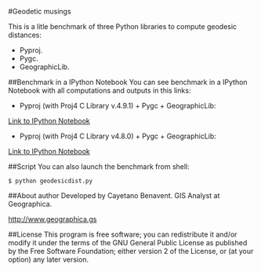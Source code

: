 #Geodetic musings

This is a litle benchmark of three Python libraries to compute geodesic distances:
- Pyproj.
- Pygc.
- GeographicLib.


##Benchmark in a IPython Notebook
You can see benchmark in a IPython Notebook with all computations and outputs in this links:

- Pyproj (with Proj4 C Library v.4.9.1) + Pygc + GeographicLib:

[Link to IPython Notebook](http://nbviewer.ipython.org/github/cayetanobv/GeodeticMusings/blob/master/notebook/GeodeticMusings.ipynb)

- Pyproj (with Proj4 C Library v4.8.0) + Pygc + GeographicLib:

[Link to IPython Notebook](http://nbviewer.ipython.org/github/cayetanobv/GeodeticMusings/blob/master/notebook/GeodeticMusings_proj48.ipynb)

##Script
You can also launch the benchmark from shell:

```
$ python geodesicdist.py
```

##About author
Developed by Cayetano Benavent.
GIS Analyst at Geographica.

http://www.geographica.gs

##License
This program is free software; you can redistribute it and/or modify
it under the terms of the GNU General Public License as published by
the Free Software Foundation; either version 2 of the License, or
(at your option) any later version.
